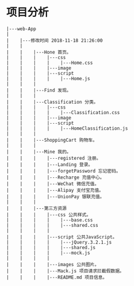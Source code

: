# 项目分析

    |---web-App
    |
    |    |---修改时间 2018-11-18 21:26:00
    |    |   
    |    |    |---Hone 首页。
    |    |    |    |---css
    |    |    |    |    |---Home.css
    |    |    |    |---image
    |    |    |    |---script
    |    |    |    |    |---Home.js
    |    |    |   
    |    |    |---Find 发现。
    |    |    |   
    |    |    |---Classification 分类。
    |    |    |    |---css
    |    |    |    |    |---Classification.css
    |    |    |    |---image
    |    |    |    |---script
    |    |    |    |    |---HomeClassification.js
    |    |    |    
    |    |    |---ShoppingCart 购物车。
    |    |    |    
    |    |    |---Mine 我的。
    |    |    |    |---registered 注册。
    |    |    |    |---Landing 登录。 
    |    |    |    |---forgetPassword 忘记密码。
    |    |    |    |---Recharge 充值中心。  
    |    |    |    |---WeChat 微信充值。  
    |    |    |    |---Alipay 支付宝充值。
    |    |    |    |---UnionPay 银联充值。
    |    |    |    
    |    |    |---第三方资源
    |    |    |    |---css 公共样式。
    |    |    |    |    |---base.css
    |    |    |    |    |---shared.css
    |    |    |    |
    |    |    |    |---script 公共JavaScript。
    |    |    |    |    |---jQuery.3.2.1.js
    |    |    |    |    |---shared.js
    |    |    |    |    |---mock.js
    |    |    |    |
    |    |    |    |---images 公共图片。
    |    |    |    |---Mack.js 项目请求拦截假数据。
    |    |    |    |---README.md 项目信息。
